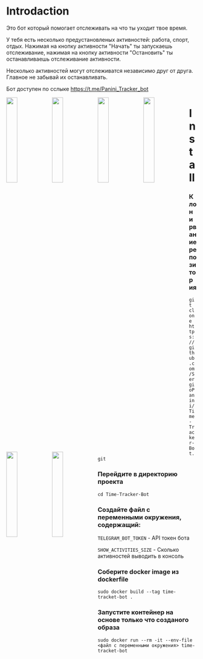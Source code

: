 # Introdaction
Это бот который помогает отслеживать на что ты уходит твое время.

У тебя есть несколько предустановленых активностей: работа, спорт, отдых. Нажимая на кнопку
активности \"Начать\" ты запускаешь отслеживание, нажимая на кнопку активности \"Остановить\"
ты останавливаешь отслеживание активности.

Несколько активностей могут отслеживатся независимо
друг от друга. Главное не забывай их останавливать.

Бот доступен по сслыке https://t.me/Panini_Tracker_bot

<div>
<img src="https://user-images.githubusercontent.com/47488572/124309723-d539f780-db73-11eb-8b6d-958c6de97609.png" width="24%" style="float: left;">
<img src="https://user-images.githubusercontent.com/47488572/124309956-31048080-db74-11eb-8b78-908bff70c9e7.png" width="24%" style="float: left;">

<img src="https://user-images.githubusercontent.com/47488572/124310576-0bc44200-db75-11eb-9503-a123398cb419.png" width="24%" style="float: left;">
<img src="https://user-images.githubusercontent.com/47488572/124310588-0f57c900-db75-11eb-9e88-204680646d5a.png" width="24%" style="float: left;">
<img src="https://user-images.githubusercontent.com/47488572/124310594-11218c80-db75-11eb-86a0-a3ce3f8c2830.png" width="24%" style="float: left;">
<img src="https://user-images.githubusercontent.com/47488572/124558349-2c292080-de43-11eb-8b08-60026dae7124.png" width="24%" style="float: left;">
  
</div>

# Install
### Клонирвание репозитория
`git clone https://github.com/SergioPanini/Time-Tracker-Bot.git`

### Перейдите в директорию проекта
`cd Time-Tracker-Bot`

### Создайте файл с переменными окружения, содержащий:
`TELEGRAM_BOT_TOKEN` - API токен бота

`SHOW_ACTIVITIES_SIZE` - Сколько активностей выводить в консоль

### Соберите docker image из dockerfile

`sudo docker build --tag time-tracket-bot .`

### Запустите контейнер на основе только что созданого образа

`sudo docker run --rm -it --env-file <файл с переменными окружения> time-tracket-bot`
